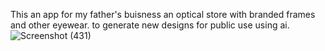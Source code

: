 This an app for my father's buisness an optical store with branded frames and other eyewear.
to generate new designs for public use using ai.
![Screenshot (431)](https://github.com/kartiksaxena532/RNStarter-with-Tailwind/assets/92146206/5ceab959-3ad4-4942-a5d4-c904695c3d3d)
